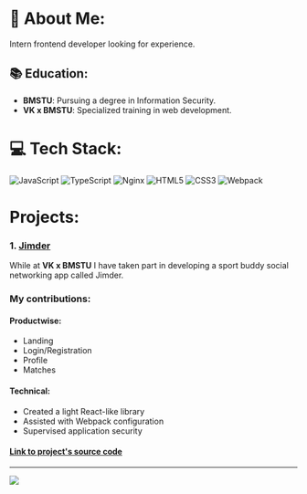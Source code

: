 # 🙂 About Me:
Intern frontend developer looking for experience.
## 📚 Education:
- **BMSTU**: Pursuing a degree in Information Security.
- **VK x BMSTU**: Specialized training in web development.

# 💻 Tech Stack:
![JavaScript](https://img.shields.io/badge/javascript-%23323330.svg?style=for-the-badge&logo=javascript&logoColor=%23F7DF1E) ![TypeScript](https://img.shields.io/badge/typescript-%23007ACC.svg?style=for-the-badge&logo=typescript&logoColor=white) ![Nginx](https://img.shields.io/badge/nginx-%23009639.svg?style=for-the-badge&logo=nginx&logoColor=white) ![HTML5](https://img.shields.io/badge/html5-%23E34F26.svg?style=for-the-badge&logo=html5&logoColor=white) ![CSS3](https://img.shields.io/badge/css3-%231572B6.svg?style=for-the-badge&logo=css3&logoColor=white) ![Webpack](https://img.shields.io/badge/webpack-%238DD6F9.svg?style=for-the-badge&logo=webpack&logoColor=black)

# Projects:
### 1. **[Jimder](https://jimder.ru)**
While at **VK x BMSTU** I have taken part in developing a sport buddy social networking app called Jimder.
### My contributions:
#### Productwise:
- Landing
- Login/Registration
- Profile
- Matches
#### Technical:
- Created a light React-like library
- Assisted with Webpack configuration
- Supervised application security
#### [Link to project's source code](https://github.com/frontend-park-mail-ru/2024_1_los_pinguinos/tree/roflan-payments)
---
[![](https://visitcount.itsvg.in/api?id=roflanpotsan&icon=0&color=0)](https://visitcount.itsvg.in)

